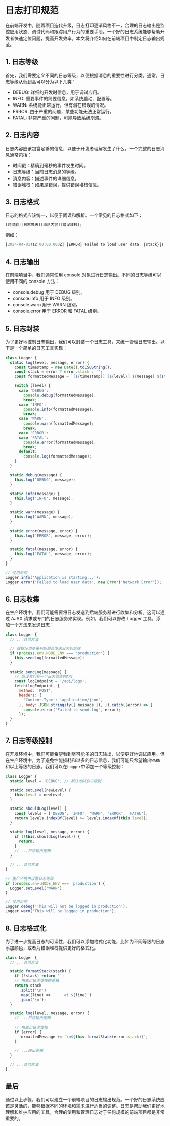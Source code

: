 # 日志打印规范

在前端开发中，随着项目迭代升级，日志打印逐渐风格不一，合理的日志输出是监控应用状态、调试代码和跟踪用户行为的重要手段。一个好的日志系统能够帮助开发者快速定位问题，提高开发效率。本文将介绍如何在前端项目中制定日志输出规范。

## 1. 日志等级

首先，我们需要定义不同的日志等级，以便根据消息的重要性进行分类。通常，日志等级从低到高可以分为以下几类：

- DEBUG: 详细的开发时信息，用于调试应用。
- INFO: 重要事件的简要信息，如系统启动、配置等。
- WARN: 系统能正常运行，但有潜在错误的情况。
- ERROR: 由于严重的问题，某些功能无法正常运行。
- FATAL: 非常严重的问题，可能导致系统崩溃。

## 2. 日志内容

日志内容应该包含足够的信息，以便于开发者理解发生了什么。一个完整的日志消息通常包括：

- 时间戳：精确到毫秒的事件发生时间。
- 日志等级：当前日志消息的等级。
- 消息内容：描述事件的详细信息。
- 错误堆栈：如果是错误，提供错误堆栈信息。

## 3. 日志格式

日志的格式应该统一，以便于阅读和解析。一个常见的日志格式如下：

```js
[时间戳][日志等级][消息内容][错误堆栈];
```

例如：

```js
[2024-04-01T12:00:00.000Z] [ERROR] Failed to load user data. {stack}js
```

## 4. 日志输出

在前端项目中，我们通常使用 console 对象进行日志输出。不同的日志等级可以使用不同的 console 方法：

- console.debug 用于 DEBUG 级别。
- console.info 用于 INFO 级别。
- console.warn 用于 WARN 级别。
- console.error 用于 ERROR 和 FATAL 级别。

## 5. 日志封装

为了更好地控制日志输出，我们可以封装一个日志工具，来统一管理日志输出。以下是一个简单的日志工具实现：

```js
class Logger {
  static log(level, message, error) {
    const timestamp = new Date().toISOString();
    const stack = error ? error.stack : '';
    const formattedMessage = `[${timestamp}] [${level}] ${message} ${stack}`;

    switch (level) {
      case 'DEBUG':
        console.debug(formattedMessage);
        break;
      case 'INFO':
        console.info(formattedMessage);
        break;
      case 'WARN':
        console.warn(formattedMessage);
        break;
      case 'ERROR':
      case 'FATAL':
        console.error(formattedMessage);
        break;
      default:
        console.log(formattedMessage);
    }
  }

  static debug(message) {
    this.log('DEBUG', message);
  }

  static info(message) {
    this.log('INFO', message);
  }

  static warn(message) {
    this.log('WARN', message);
  }

  static error(message, error) {
    this.log('ERROR', message, error);
  }

  static fatal(message, error) {
    this.log('FATAL', message, error);
  }
}

// 使用示例
Logger.info('Application is starting...');
Logger.error('Failed to load user data', new Error('Network Error'));
```

## 6. 日志收集

在生产环境中，我们可能需要将日志发送到后端服务器进行收集和分析。这可以通过 AJAX 请求或专门的日志服务来实现。例如，我们可以修改 Logger 工具，添加一个方法来发送日志：

```js
class Logger {
  // ...其他方法

  // 根据环境变量判断是否发送日志到后端
  if (process.env.NODE_ENV === 'production') {
    this.sendLog(formattedMessage);
  }

  static sendLog(message) {
    // 假设我们有一个日志收集的API
    const logEndpoint = '/api/logs';
    fetch(logEndpoint, {
      method: 'POST',
      headers: {
        'Content-Type': 'application/json',
      }, body: JSON.stringify({ message }), }).catch((error) => {
        console.error('Failed to send log', error);
      });
  }
}
```

## 7. 日志等级控制

在开发环境中，我们可能希望看到尽可能多的日志输出，以便更好地调试应用。但在生产环境中，为了避免性能损耗和过多的日志信息，我们可能只希望输出`WARN`和以上等级的日志。我们可以在`Logger`中添加一个等级控制：

```js
class Logger {
  static level = 'DEBUG'; // 默认为DEBUG级别

  static setLevel(newLevel) {
    this.level = newLevel;
  }

  static shouldLog(level) {
    const levels = ['DEBUG', 'INFO', 'WARN', 'ERROR', 'FATAL'];
    return levels.indexOf(level) >= levels.indexOf(this.level);
  }

  static log(level, message, error) {
    if (!this.shouldLog(level)) {
      return;
    }
    // ...日志输出逻辑
  }

  // ...其他方法
}

// 生产环境中设置日志等级
if (process.env.NODE_ENV === 'production') {
  Logger.setLevel('WARN');
}

// 使用示例
Logger.debug('This will not be logged in production');
Logger.warn('This will be logged in production');
```

## 8. 日志格式化

为了进一步提高日志的可读性，我们可以添加格式化功能，比如为不同等级的日志添加颜色，或者为错误堆栈提供更好的格式化。

```js
class Logger {
  // ...其他方法

  static formatStack(stack) {
    if (!stack) return '';
    // 格式化错误堆栈的逻辑
    return stack
      .split('\n')
      .map((line) => `    at ${line}`)
      .join('\n');
  }

  static log(level, message, error) {
    // ...日志输出逻辑

    // 格式化错误堆栈
    if (error) {
      formattedMessage += `\n${this.formatStack(error.stack)}`;
    }

    // ...输出逻辑
  }

  // ...其他方法
}
```

## 最后

通过以上步骤，我们可以建立一个前端项目的日志输出规范。一个好的日志系统应该是灵活的，能够根据不同的环境和需求进行适当的调整。日志是帮助我们更好地理解和维护应用的工具，合理的使用和管理日志对于任何规模的前端项目都是非常重要的。
